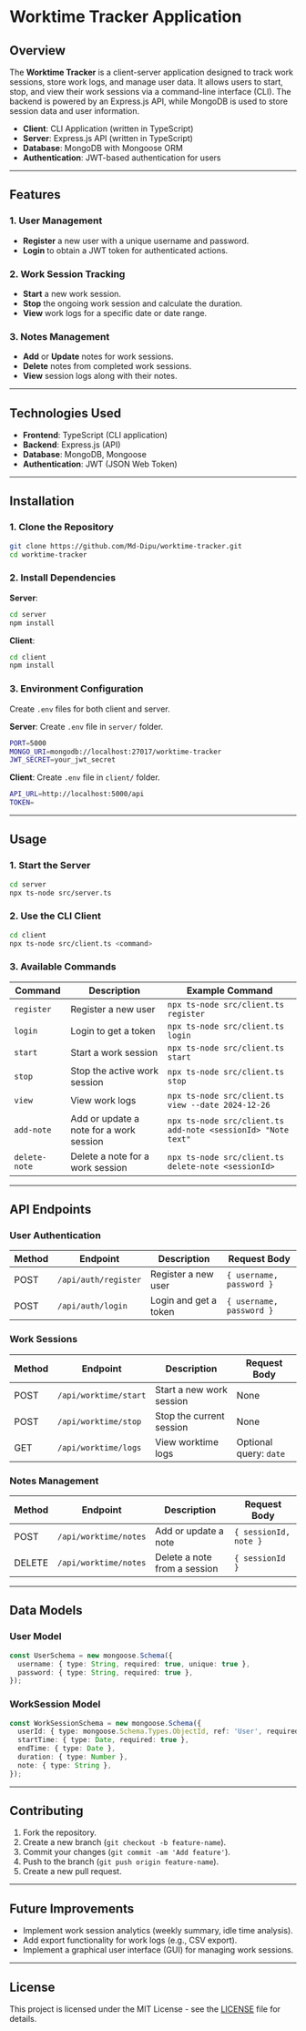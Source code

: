 # **Worktime Tracker Application**

## **Overview**

The **Worktime Tracker** is a client-server application designed to track work sessions, store work logs, and manage user data. It allows users to start, stop, and view their work sessions via a command-line interface (CLI). The backend is powered by an Express.js API, while MongoDB is used to store session data and user information.

- **Client**: CLI Application (written in TypeScript)
- **Server**: Express.js API (written in TypeScript)
- **Database**: MongoDB with Mongoose ORM
- **Authentication**: JWT-based authentication for users

---

## **Features**

### **1. User Management**

- **Register** a new user with a unique username and password.
- **Login** to obtain a JWT token for authenticated actions.

### **2. Work Session Tracking**

- **Start** a new work session.
- **Stop** the ongoing work session and calculate the duration.
- **View** work logs for a specific date or date range.

### **3. Notes Management**

- **Add** or **Update** notes for work sessions.
- **Delete** notes from completed work sessions.
- **View** session logs along with their notes.

---

## **Technologies Used**

- **Frontend**: TypeScript (CLI application)
- **Backend**: Express.js (API)
- **Database**: MongoDB, Mongoose
- **Authentication**: JWT (JSON Web Token)

---

## **Installation**

### **1. Clone the Repository**

```bash
git clone https://github.com/Md-Dipu/worktime-tracker.git
cd worktime-tracker
```

### **2. Install Dependencies**

**Server**:

```bash
cd server
npm install
```

**Client**:

```bash
cd client
npm install
```

### **3. Environment Configuration**

Create `.env` files for both client and server.

**Server**: Create `.env` file in `server/` folder.

```bash
PORT=5000
MONGO_URI=mongodb://localhost:27017/worktime-tracker
JWT_SECRET=your_jwt_secret
```

**Client**: Create `.env` file in `client/` folder.

```bash
API_URL=http://localhost:5000/api
TOKEN=
```

---

## **Usage**

### **1. Start the Server**

```bash
cd server
npx ts-node src/server.ts
```

### **2. Use the CLI Client**

```bash
cd client
npx ts-node src/client.ts <command>
```

### **3. Available Commands**

| Command       | Description                             | Example Command                                              |
| ------------- | --------------------------------------- | ------------------------------------------------------------ |
| `register`    | Register a new user                     | `npx ts-node src/client.ts register`                         |
| `login`       | Login to get a token                    | `npx ts-node src/client.ts login`                            |
| `start`       | Start a work session                    | `npx ts-node src/client.ts start`                            |
| `stop`        | Stop the active work session            | `npx ts-node src/client.ts stop`                             |
| `view`        | View work logs                          | `npx ts-node src/client.ts view --date 2024-12-26`           |
| `add-note`    | Add or update a note for a work session | `npx ts-node src/client.ts add-note <sessionId> "Note text"` |
| `delete-note` | Delete a note for a work session        | `npx ts-node src/client.ts delete-note <sessionId>`          |

---

## **API Endpoints**

### **User Authentication**

| Method | Endpoint             | Description           | Request Body             |
| ------ | -------------------- | --------------------- | ------------------------ |
| POST   | `/api/auth/register` | Register a new user   | `{ username, password }` |
| POST   | `/api/auth/login`    | Login and get a token | `{ username, password }` |

### **Work Sessions**

| Method | Endpoint              | Description              | Request Body           |
| ------ | --------------------- | ------------------------ | ---------------------- |
| POST   | `/api/worktime/start` | Start a new work session | None                   |
| POST   | `/api/worktime/stop`  | Stop the current session | None                   |
| GET    | `/api/worktime/logs`  | View worktime logs       | Optional query: `date` |

### **Notes Management**

| Method | Endpoint              | Description                  | Request Body          |
| ------ | --------------------- | ---------------------------- | --------------------- |
| POST   | `/api/worktime/notes` | Add or update a note         | `{ sessionId, note }` |
| DELETE | `/api/worktime/notes` | Delete a note from a session | `{ sessionId }`       |

---

## **Data Models**

### **User Model**

```typescript
const UserSchema = new mongoose.Schema({
  username: { type: String, required: true, unique: true },
  password: { type: String, required: true },
});
```

### **WorkSession Model**

```typescript
const WorkSessionSchema = new mongoose.Schema({
  userId: { type: mongoose.Schema.Types.ObjectId, ref: 'User', required: true },
  startTime: { type: Date, required: true },
  endTime: { type: Date },
  duration: { type: Number },
  note: { type: String },
});
```

---

## **Contributing**

1. Fork the repository.
2. Create a new branch (`git checkout -b feature-name`).
3. Commit your changes (`git commit -am 'Add feature'`).
4. Push to the branch (`git push origin feature-name`).
5. Create a new pull request.

---

## **Future Improvements**

- Implement work session analytics (weekly summary, idle time analysis).
- Add export functionality for work logs (e.g., CSV export).
- Implement a graphical user interface (GUI) for managing work sessions.

---

## **License**

This project is licensed under the MIT License - see the [LICENSE](LICENSE) file for details.
